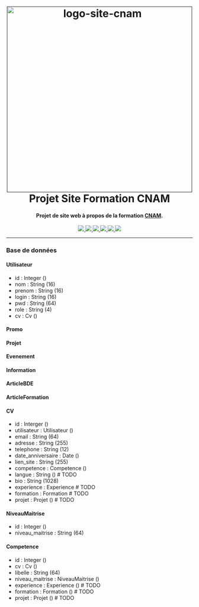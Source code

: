 <h1 align="center">
  <br>
  <a href=""><img src="https://upload.wikimedia.org/wikipedia/commons/thumb/4/42/CNAM_Logo.svg/1280px-CNAM_Logo.svg.png" alt="logo-site-cnam" alt="re-frame logo" width="500"></a>
  <br>
  Projet Site Formation CNAM
  <br>
</h1>

<h4 align="center">Projet de site web à propos de la formation <a href="" target="_blank">CNAM</a>.</h4>

<p align="center">
  <a href="">
    <img src="https://img.shields.io/badge/Framework-Symfony-green">
  </a>
  <a href="">
    <img src="https://img.shields.io/badge/Rendu-24/05-blue">
  </a>
  <a href="">
      <img src="https://img.shields.io/badge/School-CNAM-red">
  </a>
  <a href="">
    <img src="https://img.shields.io/badge/Student-Baptiste Blanchet-yellow">
  </a>
  <a href="">
    <img src="https://img.shields.io/badge/Student-Julien Hermange-yellow">
  </a>
  <a href="">
    <img src="https://img.shields.io/badge/Student-Aloîs Bruccoleri-yellow">
  </a>
</p>

---

### Base de données

#### Utilisateur
- id : Integer ()
- nom : String (16)
- prenom : String (16)
- login : String (16)
- pwd : String (64)
- role : String (4)
- cv : Cv ()

#### Promo

#### Projet

#### Evenement

#### Information

#### ArticleBDE

#### ArticleFormation

#### CV
- id : Interger ()
- utilisateur : Utilisateur ()
- email : String (64)
- adresse : String (255)
- telephone : String (12)
- date_anniversaire : Date ()
- lien_site : String (255)
- competence : Competence ()
- langue : String ()          # TODO
- bio : String (1028)
- experience : Experience     # TODO
- formation : Formation       # TODO
- projet : Projet ()          # TODO

#### NiveauMaitrise
- id : Integer ()
- niveau_maitrise : String (64)

#### Competence
- id : Integer ()
- cv : Cv ()
- libelle : String (64)
- niveau_maitrise : NiveauMaitrise ()
- experience : Experience ()         # TODO
- formation : Formation ()           # TODO
- projet : Projet ()                 # TODO

